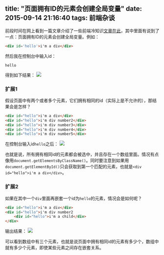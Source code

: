 title: "页面拥有ID的元素会创建全局变量"
date: 2015-09-14 21:16:40
tags: 前端杂谈
---

前段时间在网上看到一篇文章介绍了一些前端冷知识[文章在此](http://web.jobbole.com/83473/)，其中里面有说到了一点：页面拥有ID的元素会创建全局变量。<!--more-->例如：
```html
<div id='hello'>i'm a div</div>
```
然后我在控制台中输入id：
```javasccript
hello
```
得到如下结果：
![](/images/id1.png)

### 扩展1
假设页面中有两个或者多个元素，它们拥有相同的id（实际上是不允许的），那结果会是怎样？
```html
<div id="hello">i'm a div</div>
<div id="hello">i'm div number2</div>
<div id="hello">i'm div number3</div>
<div id="hello">i'm div number4</div>
<div id="hello">i'm div number5</div>
```
在控制台输入id`hello`之后：
![](/images/id2.png)

也就是说，所有拥有相同id的元素都会被选中，并且存在一个数组里面。情况有点像用`document.getElementsByClassName()`。同时要注意到如果用`document.getElementById()`只会获取到第一个匹配的元素，也就是`<div id="hello">i'm a div</div>`。

### 扩展2
如果在其中一个`div`里面再嵌套一个id为`hello`的元素，情况会是如何呢？
```html
<div id="hello">i'm a div</div>
<div id="hello">i'm div number2
    <div id="hello">i'm a child</div>
</div>
```
输出结果：
![](/images/id3.png)

可以看到数组中有三个元素，也就是说页面中拥有相同id的元素有多少个，数组中就有多少个元素，即使某些元素之间存在嵌套关系。